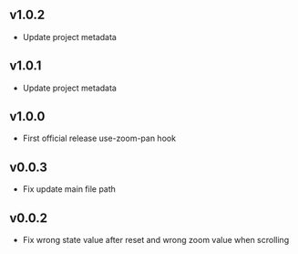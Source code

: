 ## v1.0.2

- Update project metadata 

## v1.0.1

- Update project metadata

## v1.0.0

- First official release use-zoom-pan hook

## v0.0.3

- Fix update main file path

## v0.0.2

- Fix wrong state value after reset and wrong zoom value when scrolling

